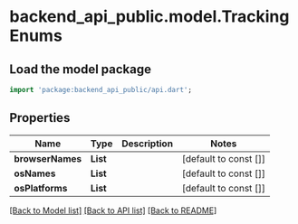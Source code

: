 # backend_api_public.model.TrackingEnums

## Load the model package
```dart
import 'package:backend_api_public/api.dart';
```

## Properties
Name | Type | Description | Notes
------------ | ------------- | ------------- | -------------
**browserNames** | **List<String>** |  | [default to const []]
**osNames** | **List<String>** |  | [default to const []]
**osPlatforms** | **List<String>** |  | [default to const []]

[[Back to Model list]](../README.md#documentation-for-models) [[Back to API list]](../README.md#documentation-for-api-endpoints) [[Back to README]](../README.md)


